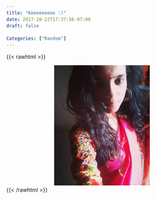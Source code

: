 ```yaml
---
title: "Keeeeeeeee :)"
date: 2017-10-22T17:37:56-07:00
draft: false

Categories: ["Random"]
---
```


{{< rawhtml >}}
<div style="height: 100%; width: 100%; text-align: center;">
    <img style="display: inline-block; width: 50%;" src="./Self.jpeg" />
</div>
{{< /rawhtml >}}
